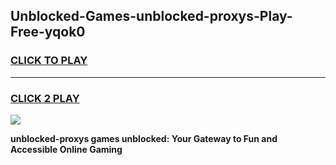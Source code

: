 
## Unblocked-Games-unblocked-proxys-Play-Free-yqok0
<h3>
<a href="https://premium76.site?title=unblocked-proxys&ref=18A1">CLICK TO PLAY</a></h3>
<hr>

<h3>
<a href="https://premium76.site?title=unblocked-proxys&ref=18A1">CLICK 2 PLAY</a>
  
</h3>

<a href="https://premium76.site?title=unblocked-proxys&ref=18A1"><img src="https://clearcache.store/games.png"></a>


**unblocked-proxys games unblocked: Your Gateway to Fun and Accessible Online Gaming**
